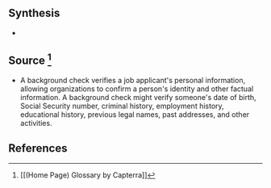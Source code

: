 ## Synthesis
- 
## Source [^1]
- A background check verifies a job applicant's personal information, allowing organizations to confirm a person's identity and other factual information. A background check might verify someone's date of birth, Social Security number, criminal history, employment history, educational history, previous legal names, past addresses, and other activities.
## References

[^1]: [[(Home Page) Glossary by Capterra]]